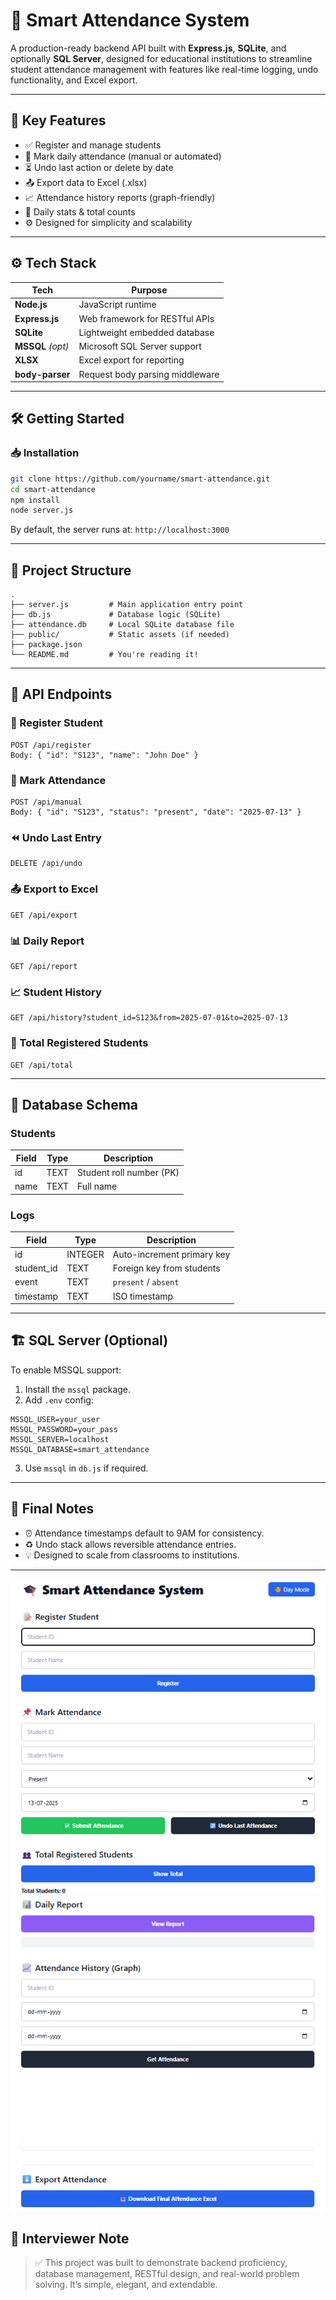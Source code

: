 # 🧠 Smart Attendance System

A production-ready backend API built with **Express.js**, **SQLite**, and optionally **SQL Server**, designed for educational institutions to streamline student attendance management with features like real-time logging, undo functionality, and Excel export.

---

## 🚀 Key Features

- ✅ Register and manage students
- 📅 Mark daily attendance (manual or automated)
- ⏳ Undo last action or delete by date
- 📤 Export data to Excel (.xlsx)
- 📈 Attendance history reports (graph-friendly)
- 🧮 Daily stats & total counts
- ⚙️ Designed for simplicity and scalability

---

## ⚙️ Tech Stack

| Tech             | Purpose                          |
|------------------|----------------------------------|
| **Node.js**      | JavaScript runtime               |
| **Express.js**   | Web framework for RESTful APIs   |
| **SQLite**       | Lightweight embedded database    |
| **MSSQL** *(opt)*| Microsoft SQL Server support     |
| **XLSX**         | Excel export for reporting       |
| **body-parser**  | Request body parsing middleware  |

---

## 🛠️ Getting Started

### 📥 Installation

```bash
git clone https://github.com/yourname/smart-attendance.git
cd smart-attendance
npm install
node server.js
```

By default, the server runs at: `http://localhost:3000`

---

## 📁 Project Structure

```
.
├── server.js         # Main application entry point
├── db.js             # Database logic (SQLite)
├── attendance.db     # Local SQLite database file
├── public/           # Static assets (if needed)
├── package.json
└── README.md         # You're reading it!
```

---

## 🔌 API Endpoints

### 👤 Register Student

```http
POST /api/register
Body: { "id": "S123", "name": "John Doe" }
```

### 📍 Mark Attendance

```http
POST /api/manual
Body: { "id": "S123", "status": "present", "date": "2025-07-13" }
```

### ⏪ Undo Last Entry

```http
DELETE /api/undo
```

### 📤 Export to Excel

```http
GET /api/export
```

### 📊 Daily Report

```http
GET /api/report
```

### 📈 Student History

```http
GET /api/history?student_id=S123&from=2025-07-01&to=2025-07-13
```

### 🧾 Total Registered Students

```http
GET /api/total
```

---

## 🧠 Database Schema

### Students

| Field | Type | Description        |
|-------|------|--------------------|
| id    | TEXT | Student roll number (PK) |
| name  | TEXT | Full name          |

### Logs

| Field       | Type    | Description               |
|-------------|---------|---------------------------|
| id          | INTEGER | Auto-increment primary key|
| student_id  | TEXT    | Foreign key from students |
| event       | TEXT    | `present` / `absent`      |
| timestamp   | TEXT    | ISO timestamp             |

---

## 🏗️ SQL Server (Optional)

To enable MSSQL support:

1. Install the `mssql` package.
2. Add `.env` config:

```
MSSQL_USER=your_user
MSSQL_PASSWORD=your_pass
MSSQL_SERVER=localhost
MSSQL_DATABASE=smart_attendance
```

3. Use `mssql` in `db.js` if required.

---

## 🙌 Final Notes

- ⏰ Attendance timestamps default to 9AM for consistency.
- ♻️ Undo stack allows reversible attendance entries.
- 💡 Designed to scale from classrooms to institutions.

---
![image alt](https://github.com/Pverma-1234/Smart-Attendance/blob/main/Screenshot%202025-07-13%20215630.png?raw=true)
![image alt](https://github.com/Pverma-1234/Smart-Attendance/blob/main/Screenshot%202025-07-13%20215709.png?raw=true)

## 📣 Interviewer Note

> ✅ This project was built to demonstrate backend proficiency, database management, RESTful design, and real-world problem solving. It’s simple, elegant, and extendable.

